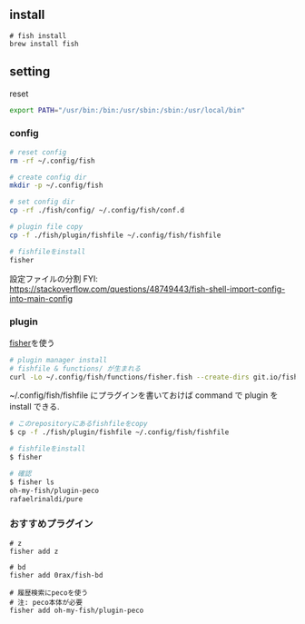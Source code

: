 ## install

```
# fish install
brew install fish
```

## setting

reset

```sh
export PATH="/usr/bin:/bin:/usr/sbin:/sbin:/usr/local/bin"
```

### config

```sh
# reset config
rm -rf ~/.config/fish

# create config dir
mkdir -p ~/.config/fish

# set config dir
cp -rf ./fish/config/ ~/.config/fish/conf.d

# plugin file copy
cp -f ./fish/plugin/fishfile ~/.config/fish/fishfile

# fishfileをinstall
fisher
```

設定ファイルの分割
FYI: https://stackoverflow.com/questions/48749443/fish-shell-import-config-into-main-config

### plugin

[fisher](https://github.com/jorgebucaran/fisher)を使う

```sh
# plugin manager install
# fishfile & functions/ が生まれる
curl -Lo ~/.config/fish/functions/fisher.fish --create-dirs git.io/fisher
```

~/.config/fish/fishfile にプラグインを書いておけば command で plugin を install できる.

```sh
# このrepositoryにあるfishfileをcopy
$ cp -f ./fish/plugin/fishfile ~/.config/fish/fishfile

# fishfileをinstall
$ fisher

# 確認
$ fisher ls
oh-my-fish/plugin-peco
rafaelrinaldi/pure
```

### おすすめプラグイン

```
# z
fisher add z

# bd
fisher add 0rax/fish-bd

# 履歴検索にpecoを使う
# 注: peco本体が必要
fisher add oh-my-fish/plugin-peco
```
